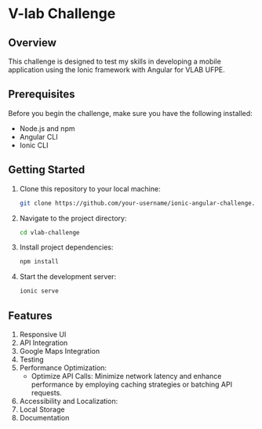 # V-lab Challenge

## Overview

This challenge is designed to test my skills in developing a mobile application using the Ionic framework with Angular for VLAB UFPE.

## Prerequisites

Before you begin the challenge, make sure you have the following installed:

- Node.js and npm
- Angular CLI
- Ionic CLI

## Getting Started

1. Clone this repository to your local machine:

   ```bash
   git clone https://github.com/your-username/ionic-angular-challenge.git
   ```

2. Navigate to the project directory:

   ```bash
   cd vlab-challenge
   ```

3. Install project dependencies:
   ```bash
   npm install
   ```
4. Start the development server:
   ```bash
   ionic serve
   ```

## Features

1. Responsive UI
2. API Integration
3. Google Maps Integration
4. Testing
5. Performance Optimization:
   - Optimize API Calls: Minimize network latency and enhance performance by employing caching strategies or batching API requests.
6. Accessibility and Localization:
7. Local Storage
8. Documentation
